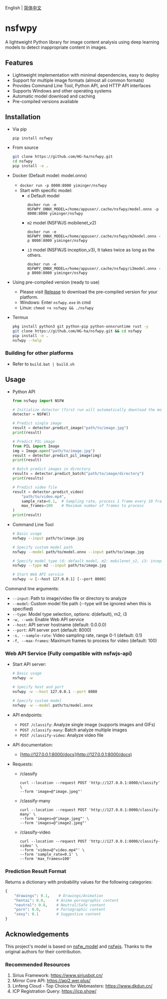 English | [简体中文](README.md)

# nsfwpy
A lightweight Python library for image content analysis using deep learning models to detect inappropriate content in images.

## Features

- Lightweight implementation with minimal dependencies, easy to deploy
- Support for multiple image formats (almost all common formats)
- Provides Command Line Tool, Python API, and HTTP API interfaces
- Supports Windows and other operating systems
- Automatic model download and caching
- Pre-compiled versions available

## Installation

- Via pip

    ```bash
    pip install nsfwpy
    ```

- From source

    ```bash
    git clone https://github.com/HG-ha/nsfwpy.git
    cd nsfwpy
    pip install -e .
    ```
    
- Docker (Default model: model.onnx)
    - `docker run -p 8000:8000 yiminger/nsfwpy`
    - Start with specific model:
        - `d` Default model
            ```
            docker run -e NSFWPY_ONNX_MODEL=/home/appuser/.cache/nsfwpy/model.onnx -p 8000:8000 yiminger/nsfwpy
            ```
        - `m2` model (NSFWJS mobilenet_v2)
            ```
            docker run -e NSFWPY_ONNX_MODEL=/home/appuser/.cache/nsfwpy/m2model.onnx -p 8000:8000 yiminger/nsfwpy
            ```
        - `i3` model (NSFWJS inception_v3), It takes twice as long as the others.
            ```
            docker run -e NSFWPY_ONNX_MODEL=/home/appuser/.cache/nsfwpy/i3model.onnx -p 8000:8000 yiminger/nsfwpy
            ```

- Using pre-compiled version (ready to use)
    - Please visit [Release](https://github.com/HG-ha/nsfwpy/releases) to download the pre-compiled version for your platform.
    - Windows: Enter `nsfwpy.exe` in cmd
    - Linux: `chmod +x nsfwpy && ./nsfwpy`

- Termux
    ```bash
    pkg install python3 git python-pip python-onnxruntime rust -y
    git clone https://github.com/HG-ha/nsfwpy.git && cd nsfwpy
    pip install -e .
    nsfwpy --help
    ```
    
### Building for other platforms
- Refer to `build.bat | build.sh`

## Usage

- Python API

    ```python
    from nsfwpy import NSFW

    # Initialize detector (first run will automatically download the model)
    detector = NSFW()

    # Predict single image
    result = detector.predict_image("path/to/image.jpg")
    print(result)

    # Predict PIL image
    from PIL import Image
    img = Image.open("path/to/image.jpg")
    result = detector.predict_pil_image(img)
    print(result)

    # Batch predict images in directory
    results = detector.predict_batch("path/to/image/directory")
    print(results)
    
    # Predict video file
    result = detector.predict_video(
        "path/to/video.mp4",
        sample_rate=0.1,  # Sampling rate, process 1 frame every 10 frames
        max_frames=100    # Maximum number of frames to process
    )
    print(result)
    ```

- Command Line Tool

    ```bash
    # Basic usage
    nsfwpy --input path/to/image.jpg

    # Specify custom model path
    nsfwpy --model path/to/model.onnx --input path/to/image.jpg

    # Specify model type (d: default model, m2: mobilenet_v2, i3: inception_v3)
    nsfwpy --type m2 --input path/to/image.jpg

    # Start Web API service
    nsfwpy -w [--host 127.0.0.1] [--port 8080]
    ```

Command line arguments:
- `--input`: Path to image/video file or directory to analyze
- `--model`: Custom model file path (--type will be ignored when this is specified)
- `--type`: Model type selection, options: d(default), m2, i3
- `-w, --web`: Enable Web API service
- `--host`: API server hostname (default: 0.0.0.0)
- `--port`: API server port (default: 8000)
- `-s, --sample-rate`: Video sampling rate, range 0-1 (default: 0.1)
- `-f, --max-frames`: Maximum frames to process for video (default: 100)

### Web API Service (Fully compatible with nsfwjs-api)

- Start API server:

    ```bash
    # Basic usage
    nsfwpy -w

    # Specify host and port
    nsfwpy -w --host 127.0.0.1 --port 8080

    # Specify custom model
    nsfwpy -w --model path/to/model.onnx
    ```

- API endpoints:
    - `POST /classify`: Analyze single image (supports images and GIFs)
    - `POST /classify-many`: Batch analyze multiple images
    - `POST /classify-video`: Analyze video file

- API documentation:
    - [http://127.0.0.1:8000/docs](http://127.0.0.1:8000/docs)

- Requests:
    - /classify
        ```
        curl --location --request POST 'http://127.0.0.1:8000/classify' \
        --form 'image=@"image.jpeg"'
        ```
    - /classify-many
        ```
        curl --location --request POST 'http://127.0.0.1:8000/classify-many' \
        --form 'images=@"image.jpeg"' \
        --form 'images=@"image2.jpeg"'
        ```
    - /classify-video
        ```
        curl --location --request POST 'http://127.0.0.1:8000/classify-video' \
        --form 'video=@"video.mp4"' \
        --form 'sample_rate=0.1' \
        --form 'max_frames=100'
        ```

### Prediction Result Format

Returns a dictionary with probability values for the following categories:
```python
{
    "drawings": 0.1,    # Drawings/Animation
    "hentai": 0.0,     # Anime pornographic content
    "neutral": 0.8,    # Neutral/Safe content
    "porn": 0.0,       # Pornographic content
    "sexy": 0.1        # Suggestive content
}
```

## Acknowledgements

This project's model is based on [nsfw_model](https://github.com/GantMan/nsfw_model) and [nsfwjs](https://github.com/infinitered/nsfwjs). Thanks to the original authors for their contribution.

### Recommended Resources
1. Sirius Framework: <https://www.siriusbot.cn/>
2. Mirror Core API: <https://api2.wer.plus/>
3. Linfeng Cloud - Top Choice for Webmasters: <https://www.dkdun.cn/>
4. ICP Registration Query: <https://icp.show/>